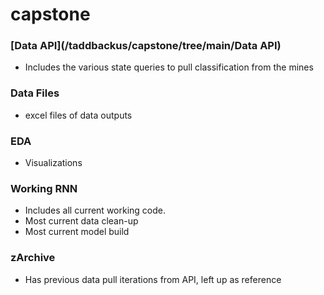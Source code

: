 # capstone

### [Data API](/taddbackus/capstone/tree/main/Data API)
- Includes the various state queries to pull classification from the mines
### Data Files
- excel files of data outputs
### EDA
- Visualizations
### Working RNN
- Includes all current working code. 
- Most current data clean-up
- Most current model build
### zArchive
- Has previous data pull iterations from API, left up as reference

